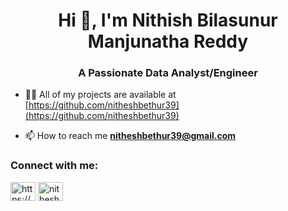<h1 align="center">Hi 👋, I'm Nithish Bilasunur Manjunatha Reddy</h1>
<h3 align="center">A Passionate Data Analyst/Engineer</h3>

- 👨‍💻 All of my projects are available at [https://github.com/nitheshbethur39](https://github.com/nitheshbethur39)

- 📫 How to reach me **nitheshbethur39@gmail.com**

<h3 align="left">Connect with me:</h3>
<p align="left">
<a href="https://www.linkedin.com/in/nithishbm/" target="blank"><img align="center" src="https://cdn.jsdelivr.net/npm/simple-icons@3.0.1/icons/linkedin.svg" alt="https://www.linkedin.com/in/nithish-bm-2aba74128/" height="30" width="40" /></a>
<a href="https://instagram.com/nithesh_bethur" target="blank"><img align="center" src="https://cdn.jsdelivr.net/npm/simple-icons@3.0.1/icons/instagram.svg" alt="nithesh_bethur" height="30" width="40" /></a>
</p>



